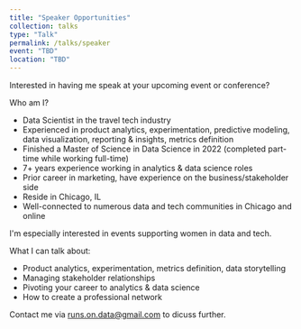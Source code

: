 ```yaml
---
title: "Speaker Opportunities"
collection: talks
type: "Talk"
permalink: /talks/speaker
event: "TBD"
location: "TBD"
---
```


Interested in having me speak at your upcoming event or conference? 

Who am I?
- Data Scientist in the travel tech industry
- Experienced in product analytics, experimentation, predictive modeling, data visualization, reporting & insights, metrics definition 
- Finished a Master of Science in Data Science in 2022 (completed part-time while working full-time)
- 7+ years experience working in analytics & data science roles
- Prior career in marketing, have experience on the business/stakeholder side 
- Reside in Chicago, IL
- Well-connected to numerous data and tech communities in Chicago and online

I'm especially interested in events supporting women in data and tech. 

What I can talk about: 
- Product analytics, experimentation, metrics definition, data storytelling 
- Managing stakeholder relationships 
- Pivoting your career to analytics & data science
- How to create a professional network

Contact me via [runs.on.data@gmail.com](mailto:runs.on.data@gmail.com) to dicuss further. 
